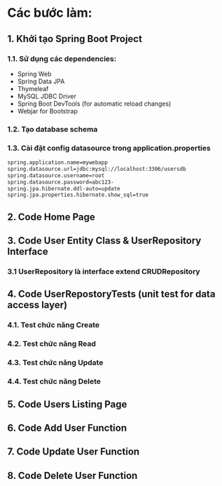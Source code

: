 # Các bước làm:

## 1. Khởi tạo Spring Boot Project
### 1.1. Sử dụng các dependencies:
- Spring Web
- Spring Data JPA
- Thymeleaf
- MySQL JDBC Driver
- Spring Boot DevTools (for automatic reload changes)
- Webjar for Bootstrap

### 1.2. Tạo database schema



### 1.3. Cài đặt config datasource trong application.properties

```bash
spring.application.name=mywebapp
spring.datasource.url=jdbc:mysql://localhost:3306/usersdb
spring.datasource.username=root
spring.datasource.password=abc123-
spring.jpa.hibernate.ddl-auto=update
spring.jpa.properties.hibernate.show_sql=true
```

## 2. Code Home Page

## 3. Code User Entity Class & UserRepository Interface

### 3.1 UserRepository là interface extend CRUDRepository

## 4. Code UserRepostoryTests (unit test for data access layer)

### 4.1. Test chức năng Create
### 4.2. Test chức năng Read
### 4.3. Test chức năng Update
### 4.4. Test chức năng Delete

## 5. Code Users Listing Page


## 6. Code Add User Function
## 7. Code Update User Function
## 8. Code Delete User Function
